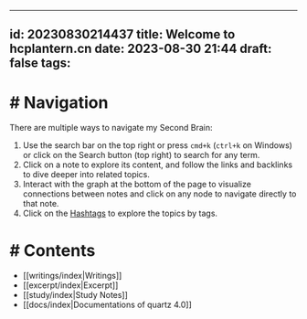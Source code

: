 
---
id: 20230830214437
title: Welcome to hcplantern.cn
date: 2023-08-30 21:44
draft: false
tags: 
---

# # Navigation

There are multiple ways to navigate my Second Brain:

1. Use the search bar on the top right or press `cmd+k` (`ctrl+k` on Windows) or click on the Search button (top right) to search for any term.
2. Click on a note to explore its content, and follow the links and backlinks to dive deeper into related topics.
3. Interact with the graph at the bottom of the page to visualize connections between notes and click on any node to navigate directly to that note.
4. Click on the [Hashtags](tags) to explore the topics by tags.

# # Contents

-  [[writings/index|Writings]]
-  [[excerpt/index|Excerpt]]
-  [[study/index|Study Notes]]
-  [[docs/index|Documentations of quartz 4.0]]
